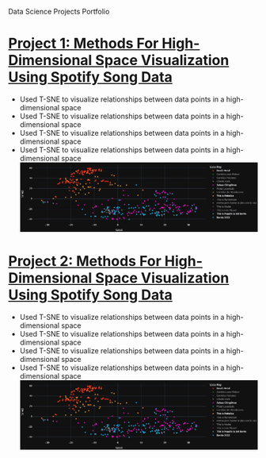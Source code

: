 Data Science Projects Portfolio

# [Project 1: Methods For High-Dimensional Space Visualization Using Spotify Song Data](www.google.com)
- Used T-SNE to visualize relationships between data points in a high-dimensional space
- Used T-SNE to visualize relationships between data points in a high-dimensional space
- Used T-SNE to visualize relationships between data points in a high-dimensional space
- Used T-SNE to visualize relationships between data points in a high-dimensional space
![](/images/Screenshot_3.jpg)

# [Project 2: Methods For High-Dimensional Space Visualization Using Spotify Song Data](www.google.com)
- Used T-SNE to visualize relationships between data points in a high-dimensional space
- Used T-SNE to visualize relationships between data points in a high-dimensional space
- Used T-SNE to visualize relationships between data points in a high-dimensional space
- Used T-SNE to visualize relationships between data points in a high-dimensional space
![](/images/Screenshot_3.jpg)
